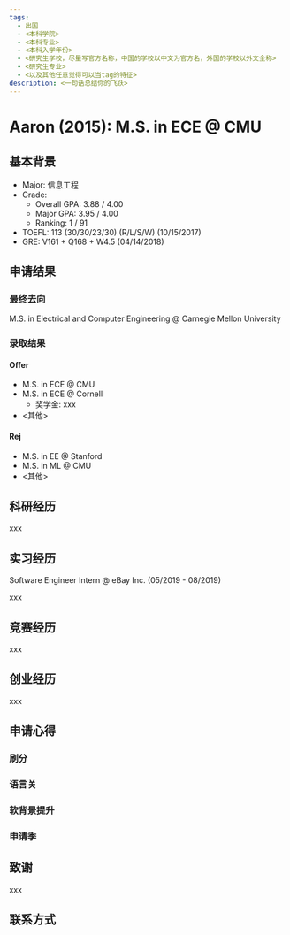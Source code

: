 ```yaml
---
tags:
  - 出国
  - <本科学院>
  - <本科专业>
  - <本科入学年份>
  - <研究生学校，尽量写官方名称，中国的学校以中文为官方名，外国的学校以外文全称>
  - <研究生专业>
  - <以及其他任意觉得可以当tag的特征>
description: <一句话总结你的飞跃>
---
```


<!-- > `tags` 是用来在文章的最后显示一系列标签，便于读者点击任意标签即可找到所有带相同标签的文章。 -->

# Aaron (2015): M.S. in ECE @ CMU

<!-- > <名称> (<本科入学年份>)：<去向，尽量简短，因为标题太长就不美观> -->

## 基本背景

- Major: 信息工程
- Grade:
  - Overall GPA: 3.88 / 4.00
  - Major GPA: 3.95 / 4.00 
  - Ranking: 1 / 91
- TOEFL: 113 (30/30/23/30) (R/L/S/W) (10/15/2017)
- GRE: V161 + Q168 + W4.5 (04/14/2018)

<!-- > 雅思等其他考试遵照类似格式即可 -->

## 申请结果

### 最终去向

M.S. in Electrical and Computer Engineering @ Carnegie Mellon University

<!-- > 项目 @ 学校 -->

### 录取结果

#### Offer

  - M.S. in ECE @ CMU
  - M.S. in ECE @ Cornell
    - 奖学金: xxx
  - <其他>

#### Rej

  - M.S. in EE @ Stanford
  - ​M.S. in ML @ CMU
  - <其他>

<!-- > 这部分的学校名和专业名的简称如果比较常见的话可以简称，因为列表可能会很长，如果都写全称的话可能会显得拥挤 -->

## 科研经历

xxx

## 实习经历

Software Engineer Intern @ eBay Inc. (05/2019 - 08/2019)

<!-- > 职称 @ 公司 (开始日期 - 结束日期） -->

xxx

## 竞赛经历

xxx

## 创业经历

xxx

## 申请心得

### 刷分

### 语言关

### 软背景提升

### 申请季

## 致谢

xxx

## 联系方式 

<!-- <这部分optional> -->